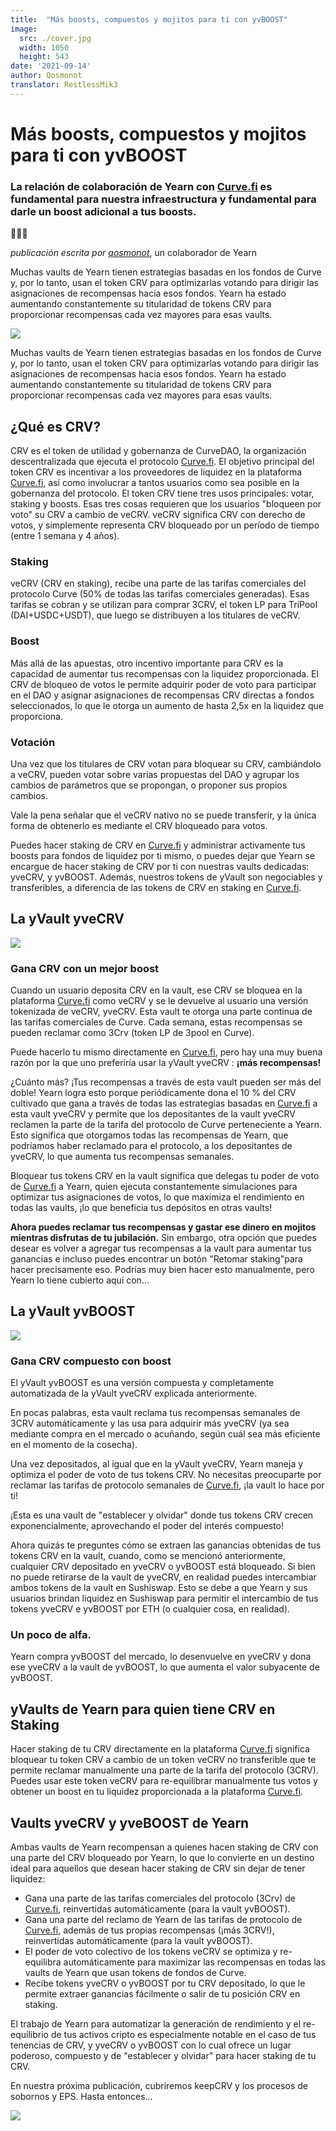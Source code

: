 ```yaml
---
title:  "Más boosts, compuestos y mojitos para ti con yvBOOST"
image:
  src: ./cover.jpg
  width: 1050
  height: 543
date: '2021-09-14'
author: Qosmonot
translator: RestlessMik3
---
```


# Más boosts, compuestos y mojitos para ti con yvBOOST

### La relación de colaboración de Yearn con [Curve.fi](http://curve.fi/) es fundamental para nuestra infraestructura y fundamental para darle un boost adicional a tus boosts.

🔵🤝🌈

_publicación escrita por_ [_qosmonot_](http://twitter.com/qosmonot), un colaborador de Yearn

Muchas vaults de Yearn tienen estrategias basadas en los fondos de Curve y, por lo tanto, usan el token CRV para optimizarlas votando para dirigir las asignaciones de recompensas hacia esos fondos. Yearn ha estado aumentando constantemente su titularidad de tokens CRV para proporcionar recompensas cada vez mayores para esas vaults.

![](image1.jpg?w=1050&h=651)

Muchas vaults de Yearn tienen estrategias basadas en los fondos de Curve y, por lo tanto, usan el token CRV para optimizarlas votando para dirigir las asignaciones de recompensas hacia esos fondos. Yearn ha estado aumentando constantemente su titularidad de tokens CRV para proporcionar recompensas cada vez mayores para esas vaults.

## ¿Qué es CRV?

CRV es el token de utilidad y gobernanza de CurveDAO, la organización descentralizada que ejecuta el protocolo [Curve.fi](http://curve.fi/). El objetivo principal del token CRV es incentivar a los proveedores de liquidez en la plataforma [Curve.fi](http://curve.fi/), así como involucrar a tantos usuarios como sea posible en la gobernanza del protocolo. El token CRV tiene tres usos principales: votar, staking y boosts. Esas tres cosas requieren que los usuarios "bloqueen por voto" su CRV a cambio de veCRV. veCRV significa CRV con derecho de votos, y simplemente representa CRV bloqueado por un período de tiempo (entre 1 semana y 4 años).

### Staking

veCRV (CRV en staking), recibe una parte de las tarifas comerciales del protocolo Curve (50% de todas las tarifas comerciales generadas). Esas tarifas se cobran y se utilizan para comprar 3CRV, el token LP para TriPool (DAI+USDC+USDT), que luego se distribuyen a los titulares de veCRV.

### Boost

Más allá de las apuestas, otro incentivo importante para CRV es la capacidad de aumentar tus recompensas con la liquidez proporcionada. El CRV de bloqueo de votos le permite adquirir poder de voto para participar en el DAO y asignar asignaciones de recompensas CRV directas a fondos seleccionados, lo que le otorga un aumento de hasta 2,5x en la liquidez que proporciona.

### Votación

Una vez que los titulares de CRV votan para bloquear su CRV, cambiándolo a veCRV, pueden votar sobre varias propuestas del DAO y agrupar los cambios de parámetros que se propongan, o proponer sus propios cambios.

Vale la pena señalar que el veCRV nativo no se puede transferir, y la única forma de obtenerlo es mediante el CRV bloqueado para votos.

Puedes hacer staking de CRV en [Curve.fi](http://curve.fi/) y administrar activamente tus boosts para fondos de liquidez por ti mismo, o puedes dejar que Yearn se encargue de hacer staking de CRV por ti con nuestras vaults dedicadas: yveCRV, y yvBOOST. Además, nuestros tokens de yVault son negociables y transferibles, a diferencia de las tokens de CRV en staking en [Curve.fi](http://curve.fi/).

## La yVault yveCRV 

![](image2.png?w=128&h=128)

### Gana CRV con un mejor boost

Cuando un usuario deposita CRV en la vault, ese CRV se bloquea en la plataforma [Curve.fi](http://curve.fi/) como veCRV y se le devuelve al usuario una versión tokenizada de veCRV, yveCRV. Esta vault te otorga una parte continua de las tarifas comerciales de Curve. Cada semana, estas recompensas se pueden reclamar como 3Crv (token LP de 3pool en Curve).

Puede hacerlo tu mismo directamente en [Curve.fi](http://curve.fi/), pero hay una muy buena razón por la que uno preferiría usar la yVault yveCRV : **¡más recompensas!**

¿Cuánto más? ¡Tus recompensas a través de esta vault pueden ser más del doble! Yearn logra esto porque periódicamente dona el 10 % del CRV cultivado que gana a través de todas las estrategias basadas en [Curve.fi](http://curve.fi/) a esta vault yveCRV y permite que los depositantes de la vault yveCRV reclamen la parte de la tarifa del protocolo de Curve perteneciente a Yearn. Esto significa que otorgamos todas las recompensas de Yearn, que podríamos haber reclamado para el protocolo, a los depositantes de yveCRV, lo que aumenta tus recompensas semanales.

Bloquear tus tokens CRV en la vault significa que delegas tu poder de voto de [Curve.fi](http://curve.fi/) a Yearn, quien ejecuta constantemente simulaciones para optimizar tus asignaciones de votos, lo que maximiza el rendimiento en todas las vaults, ¡lo que beneficia tus depósitos en otras vaults!

**Ahora puedes reclamar tus recompensas y gastar ese dinero en mojitos mientras disfrutas de tu jubilación.** Sin embargo, otra opción que puedes desear es volver a agregar tus recompensas a la vault para aumentar tus ganancias e incluso puedes encontrar un botón "Retomar staking"para hacer precisamente eso. Podrías muy bien hacer esto manualmente, pero Yearn lo tiene cubierto aquí con...

## La yVault yvBOOST 

![](image3.png?w=128&h=128)

### Gana CRV compuesto con boost

El yVault yvBOOST es una versión compuesta y completamente automatizada de la yVault yveCRV explicada anteriormente.

En pocas palabras, esta vault reclama tus recompensas semanales de 3CRV automáticamente y las usa para adquirir más yveCRV (ya sea mediante compra en el mercado o acuñando, según cuál sea más eficiente en el momento de la cosecha).

Una vez depositados, al igual que en la yVault yveCRV, Yearn maneja y optimiza el poder de voto de tus tokens CRV. No necesitas preocuparte por reclamar las tarifas de protocolo semanales de [Curve.fi](http://curve.fi/), ¡la vault lo hace por ti!

¡Esta es una vault de "establecer y olvidar" donde tus tokens CRV crecen exponencialmente, aprovechando el poder del interés compuesto!

Ahora quizás te preguntes cómo se extraen las ganancias obtenidas de tus tokens CRV en la vault, cuando, como se mencionó anteriormente, cualquier CRV depositado en yveCRV o yvBOOST está bloqueado. Si bien no puede retirarse de la vault de yveCRV, en realidad puedes intercambiar ambos tokens de la vault en Sushiswap. Esto se debe a que Yearn y sus usuarios brindan liquidez en Sushiswap para permitir el intercambio de tus tokens yveCRV e yvBOOST por ETH (o cualquier cosa, en realidad).

### Un poco de alfa.

Yearn compra yvBOOST del mercado, lo desenvuelve en yveCRV y dona ese yveCRV a la vault de yvBOOST, lo que aumenta el valor subyacente de yvBOOST.

## yVaults de Yearn para quien tiene CRV en Staking

Hacer staking de tu CRV directamente en la plataforma [Curve.fi](http://curve.fi/) significa bloquear tu token CRV a cambio de un token veCRV no transferible que te permite reclamar manualmente una parte de la tarifa del protocolo (3CRV). Puedes usar este token veCRV para re-equilibrar manualmente tus votos y obtener un boost en tu liquidez proporcionada a la plataforma [Curve.fi](http://curve.fi/).

## Vaults yveCRV y yveBOOST de Yearn

Ambas vaults de Yearn recompensan a quienes hacen staking de CRV con una parte del CRV bloqueado por Yearn, lo que lo convierte en un destino ideal para aquellos que desean hacer staking de CRV sin dejar de tener liquidez:

-   Gana una parte de las tarifas comerciales del protocolo (3Crv) de [Curve.fi](http://curve.fi/), reinvertidas automáticamente (para la vault yvBOOST).
-   Gana una parte del reclamo de Yearn de las tarifas de protocolo de [Curve.fi](http://curve.fi/), además de tus propias recompensas (¡más 3CRV!), reinvertidas automáticamente (para la vault yvBOOST).
-   El poder de voto colectivo de los tokens veCRV se optimiza y re-equilibra automáticamente para maximizar las recompensas en todas las vaults de Yearn que usan tokens de fondos de Curve.
-   Recibe tokens yveCRV o yvBOOST por tu CRV depositado, lo que le permite extraer ganancias fácilmente o salir de tu posición CRV en staking.

El trabajo de Yearn para automatizar la generación de rendimiento y el re-equilibrio de tus activos cripto es especialmente notable en el caso de tus tenencias de CRV, y yveCRV o yvBOOST con lo cual ofrece un lugar poderoso, compuesto y de "establecer y olvidar" para hacer staking de tu CRV.

En nuestra próxima publicación, cubriremos keepCRV y los procesos de sobornos y EPS. Hasta entonces…

![](image4.jpg?w=1050&h=543)
